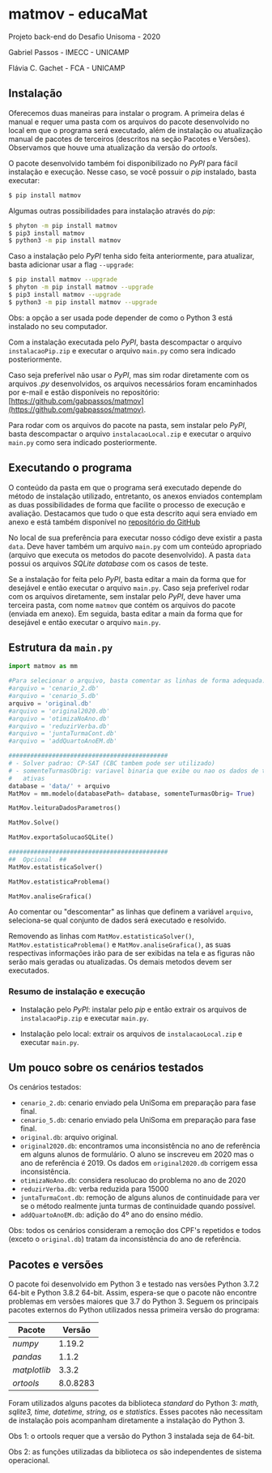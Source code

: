 # matmov - educaMat
Projeto back-end do Desafio Unisoma - 2020

Gabriel Passos - IMECC - UNICAMP

Flávia C. Gachet - FCA - UNICAMP

## Instalação
Oferecemos duas maneiras para instalar o program. A primeira delas é manual e requer uma pasta com os arquivos do pacote desenvolvido no local em que o programa será executado, além de instalação ou atualização manual de pacotes de terceiros (descritos na seção Pacotes e Versões). Observamos que houve uma
atualização da versão do *ortools*.

O pacote desenvolvido também foi disponibilizado no *PyPI* para fácil instalação e execução. Nesse caso, se você possuir o *pip* instalado, basta executar:
```sh
$ pip install matmov
```
Algumas outras possibilidades para instalação através do *pip*:
```sh
$ phyton -m pip install matmov
$ pip3 install matmov
$ python3 -m pip install matmov
```

Caso a instalação pelo *PyPI* tenha sido feita anteriormente, para atualizar, basta adicionar
usar a flag `--upgrade`:
```sh
$ pip install matmov --upgrade
$ phyton -m pip install matmov --upgrade
$ pip3 install matmov --upgrade
$ python3 -m pip install matmov --upgrade
```

Obs: a opção a ser usada pode depender de como o Python 3 está instalado no seu computador.

Com a instalação executada pelo *PyPI*, basta descompactar o arquivo `instalacaoPip.zip` e executar o arquivo `main.py` como sera indicado posteriormente.

Caso seja preferível não usar o *PyPI*, mas sim rodar diretamente com os arquivos *.py* desenvolvidos, os arquivos necessários foram encaminhados por e-mail e estão disponíveis no repositório: [https://github.com/gabpassos/matmov](https://github.com/gabpassos/matmov).

Para rodar com os arquivos do pacote na pasta, sem instalar pelo *PyPI*, basta descompactar o arquivo `instalacaoLocal.zip` e executar o arquivo `main.py` como sera indicado posteriormente.

## Executando o programa
O conteúdo da pasta em que o programa será executado depende do método de instalação utilizado, entretanto, os anexos enviados contemplam as duas possibilidades de forma que facilite o processo de execução e avaliação. Destacamos que tudo o que esta descrito aqui sera enviado em anexo e está também disponível no [repositório do GitHub](https://github.com/gabpassos/matmov)

No local de sua preferência para executar nosso código deve existir a pasta `data`. Deve haver também um arquivo `main.py` com um conteúdo apropriado (arquivo que executa os metodos do pacote desenvolvido). A pasta `data` possui os arquivos *SQLite database* com os casos de teste.

Se a instalação for feita pelo *PyPI*, basta editar a main da forma que for desejável e então executar o arquivo `main.py`. Caso seja preferível rodar com os arquivos diretamente, sem instalar pelo *PyPI*, deve haver uma terceira pasta, com nome `matmov` que contém os arquivos do pacote (enviada em anexo). Em seguida, basta editar a main da forma que for desejável e então executar o arquivo `main.py`.

## Estrutura da `main.py`

```python
import matmov as mm

#Para selecionar o arquivo, basta comentar as linhas de forma adequada:
#arquivo = 'cenario_2.db'
#arquivo = 'cenario_5.db'
arquivo = 'original.db'
#arquivo = 'original2020.db'
#arquivo = 'otimizaNoAno.db'
#arquivo = 'reduzirVerba.db'
#arquivo = 'juntaTurmaCont.db'
#arquivo = 'addQuartoAnoEM.db'

############################################
# - Solver padrao: CP-SAT (CBC tambem pode ser utilizado)
# - somenteTurmasObrig: variavel binaria que exibe ou nao os dados de turmas nao
#   ativas
database = 'data/' + arquivo
MatMov = mm.modelo(databasePath= database, somenteTurmasObrig= True)

MatMov.leituraDadosParametros()

MatMov.Solve()

MatMov.exportaSolucaoSQLite()

############################################
##  Opcional  ##
MatMov.estatisticaSolver()

MatMov.estatisticaProblema()

MatMov.analiseGrafica()
```
Ao comentar ou "descomentar" as linhas que definem a variável `arquivo`, seleciona-se
qual conjunto de dados será executado e resolvido.

Removendo as linhas com `MatMov.estatisticaSolver()`, `MatMov.estatisticaProblema()` e
`MatMov.analiseGrafica()`, as suas respectivas informações irão para de ser exibidas na
tela e as figuras não serão mais geradas ou atualizadas. Os demais metodos devem ser
executados.

### Resumo de instalação e execução
- Instalação pelo *PyPI*: instalar pelo *pip* e então extrair os arquivos de
`instalacaoPip.zip` e executar `main.py`.

- Instalação pelo local: extrair os arquivos de `instalacaoLocal.zip` e executar `main.py`.

## Um pouco sobre os cenários testados
Os cenários testados:
- `cenario_2.db`: cenario enviado pela UniSoma em preparação para fase final.
- `cenario_5.db`: cenario enviado pela UniSoma em preparação para fase final.
- `original.db`: arquivo original.
- `original2020.db`: encontramos uma inconsistência no ano de referência em alguns alunos de formulário. O aluno se inscreveu em 2020 mas o ano de referência é 2019. Os dados em `original2020.db` corrigem essa inconsistência.
- `otimizaNoAno.db`: considera resolucao do problema no ano de 2020
- `reduzirVerba.db`: verba reduzida para 15000
- `juntaTurmaCont.db`: remoção de alguns alunos de continuidade para ver se o método realmente junta turmas de continuidade quando possível.
- `addQuartoAnoEM.db`: adição do 4º ano do ensino médio.

Obs: todos os cenários consideram a remoção dos CPF's repetidos e todos (exceto o `original.db`) tratam da inconsistência do ano de referência.

## Pacotes e versões
O pacote foi desenvolvido em Python 3 e testado nas versões Python 3.7.2 64-bit e Python 3.8.2 64-bit. Assim, espera-se que o pacote não encontre problemas em versões maiores que 3.7 do Python 3. Seguem os principais pacotes externos do Python utilizados nessa primeira versão do programa:

| Pacote | Versão |
| ------ | ------ |
| *numpy* | 1.19.2 |
| *pandas* | 1.1.2 |
| *matplotlib* | 3.3.2 |
| *ortools* |  8.0.8283 |

Foram utilizados alguns pacotes da biblioteca *standard* do Python 3: *math, sqlite3, time, datetime, string, os* e *statistics*. Esses pacotes não necessitam de instalação pois acompanham diretamente a instalação do Python 3.

Obs 1: o ortools requer que a versão do Python 3 instalada seja de 64-bit.

Obs 2: as funções utilizadas da biblioteca *os* são independentes de sistema operacional.
